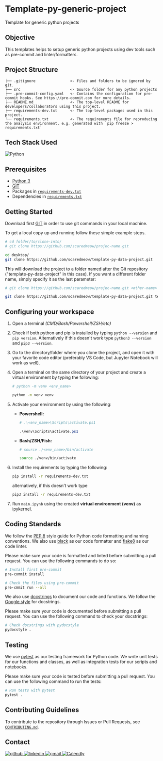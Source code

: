 # Template-py-generic-project

Template for generic python projects

## Objective

This templates helps to setup generic python projects using dev tools such as pre-commit and linter/formatters.

## Project Structure

    ├── .gitignore                <- Files and folders to be ignored by git.
    ├── src                       <- Source folder for any python projects
    ├── .pre-commit-config.yaml   <- Contains the configuration for pre-commit hooks. See https://pre-commit.com for more details.
    ├── README.md                 <- The top-level README for developers/collaborators using this project.
    ├── requirements-dev.txt      <- The top-level packages used in this project.
    └── requirements.txt          <- The requirements file for reproducing the analysis environment, e.g. generated with `pip freeze > requirements.txt`

## Tech Stack Used

![Python](https://img.shields.io/badge/-Python%203-%232c3e50?style=for-the-badge&logo=Python)

## Prerequisites

- [Python 3](https://www.python.org/downloads/) <!-- Specify the python version you are using, [Python 3.9.5](https://www.python.org/downloads/release/python-395/) is recommended. -->
- [GIT](https://git-scm.com/downloads)
- Packages in [`requirements-dev.txt`](requirements-dev.txt)
- Dependencies in [`requirements.txt`](requirements.txt)

## Getting Started

Download first [GIT](https://git-scm.com/downloads) in order to use git commands in your local machine.

To get a local copy up and running follow these simple example steps.

```bash
# cd folder/to/clone-into/
# git clone https://github.com/scaredmeow/projec-name.git

cd desktop/
git clone https://github.com/scaredmeow/template-py-data-project.git
```

This will download the project to a folder named after the Git repository ("template-py-data-project" in this case). If you want a different folder name, simply specify it as the last parameter:

```bash
# git clone https://github.com/scaredmeow/projec-name.git <other-name>

git clone https://github.com/scaredmeow/template-py-data-project.git template-data-project
```

## Configuring your workspace

1. Open a terminal *(CMD/Bash/Powershell/ZSH/etc)*
2. Check if both python and pip is installed by typing `python --version` and `pip version`. Alternatively if this doesn't work type `python3 --version` and `pip3 --version`.
3. Go to the directory/folder where you clone the project, and open it with your favorite code editor (preferably VS Code, but Jupyter Notebook will work as well).
4. Open a terminal on the same directory of your project and create a virtual environment by typing the following:

   ```bash
   # python -m venv <env_name>

   python -m venv venv
    ```

5. Activate your environment by using the following:
    - **Powershell:**

        ```powershell
        # .\<env_name>\Scripts\activate.ps1

        .\venv\Scripts\activate.ps1
        ```

    - **Bash/ZSH/Fish:**

        ```bash
        # source ./<env_name>/bin/activate

        source ./venv/bin/activate
        ```

6. Install the requirements by typing the following:

   ```bash
   pip install -r requirements-dev.txt
   ```

   alternatively, if this doesn't work type

    ```bash
    pip3 install -r requirements-dev.txt
    ```

7. Run `main.ipynb` using the created **virtual environment (venv)** as ipykernel.

## Coding Standards

We follow the [PEP 8](https://www.python.org/dev/peps/pep-0008/) style guide for Python code formatting and naming conventions. We also use [black](https://github.com/psf/black) as our code formatter and [flake8](https://flake8.pycqa.org/en/latest/) as our code linter.

Please make sure your code is formatted and linted before submitting a pull request. You can use the following commands to do so:

```bash
# Install first pre-commit
pre-commit install

# Check the files using pre-commit
pre-cmmit run --all
```

We also use [docstrings](https://www.python.org/dev/peps/pep-0257/) to document our code and functions. We follow the [Google style](https://sphinxcontrib-napoleon.readthedocs.io/en/latest/example_google.html) for docstrings.

Please make sure your code is documented before submitting a pull request. You can use the following command to check your docstrings:

```bash
# Check docstrings with pydocstyle
pydocstyle .
```

## Testing

We use [pytest](https://docs.pytest.org/en/stable/) as our testing framework for Python code. We write unit tests for our functions and classes, as well as integration tests for our scripts and notebooks.

Please make sure your code is tested before submitting a pull request. You can use the following command to run the tests:

```bash
# Run tests with pytest
pytest .
```

## Contributing Guidelines

To contribute to the repository through Issues or Pull Requests, see [`CONTRIBUTING.md`](CONTRIBUTING.md).

<!-- Fix this base on your contact details -->

## Contact

<a href="https://twitter.com/intent/follow?screen_name=scaredmeow_&tw_p=followbutton">
  <img src="https://img.shields.io/twitter/follow/scaredmeow_?label=Twitter&style=social" alt="github">
</a>
<a href="https://www.linkedin.com/in/neilriego/">
  <img src="https://img.shields.io/badge/- -%232c3e50?label=LinkedIn&style=social&logo=linkedin" alt="linkedin">
</a>
<a href="mailto:neilchristianriego3@gmail.com">
  <img src="https://img.shields.io/badge/- -%232c3e50?label=Email&style=social&logo=gmail" alt="gmail">
</a>
<a href="https://calendly.com/neilriego/book-a-meeting">
  <img src="https://img.shields.io/badge/- -%232c3e50?label=Book a Meeting with Me&style=social&logo=Google Calendar" alt="Calendly">
</a>
